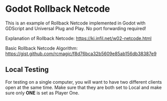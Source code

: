 # Godot Rollback Netcode

This is an example of Rollback Netcode implemented in Godot with GDScript and Universal Plug and Play.
No port forwarding required! 

Explanation of Rollback Netcode: https://ki.infil.net/w02-netcode.html

Basic Rollback Netcode Algorithm: https://gist.github.com/rcmagic/f8d76bca32b5609e85ab156db38387e9

## Local Testing

For testing on a single computer, you will want to have two different clients open at the same time. Make sure that they are both set to Local and make sure only **ONE** is set as Player One.